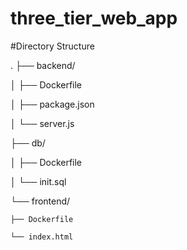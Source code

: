 # three_tier_web_app
#Directory Structure

.
├── backend/

│   ├── Dockerfile

│   ├── package.json

│   └── server.js

├── db/

│   ├── Dockerfile

│   └── init.sql

└── frontend/

    ├── Dockerfile

    └── index.html
